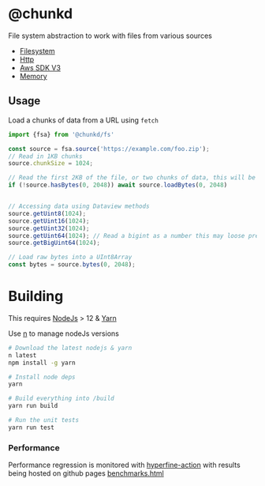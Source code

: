 # @chunkd

File system abstraction to work with files from various sources 

- [Filesystem](./packages/source-file/)
- [Http](./packages//source-http/)
- [Aws SDK V3](./packages/source-aws/)
- [Memory](./packages/source-memory/)

## Usage

Load a chunks of data from a URL using `fetch`

```typescript
import {fsa} from '@chunkd/fs'

const source = fsa.source('https://example.com/foo.zip');
// Read in 1KB chunks
source.chunkSize = 1024;

// Read the first 2KB of the file, or two chunks of data, this will be one HTTP Range requests
if (!source.hasBytes(0, 2048)) await source.loadBytes(0, 2048)


// Accessing data using Dataview methods
source.getUint8(1024);
source.getUint16(1024);
source.getUint32(1024);
source.getUint64(1024); // Read a bigint as a number this may loose precision
source.getBigUint64(1024);

// Load raw bytes into a UInt8Array
const bytes = source.bytes(0, 2048);
```

# Building

This requires [NodeJs](https://nodejs.org/en/) > 12 & [Yarn](https://yarnpkg.com/en/)

Use [n](https://github.com/tj/n) to manage nodeJs versions

```bash
# Download the latest nodejs & yarn
n latest
npm install -g yarn

# Install node deps
yarn

# Build everything into /build
yarn run build

# Run the unit tests
yarn run test
```


### Performance

Performance regression is monitored with [hyperfine-action](https://github.com/blacha/hyperfine-action) with results being hosted on github pages [benchmarks.html](https://blacha.github.io/chunkd/benchmarks.html)